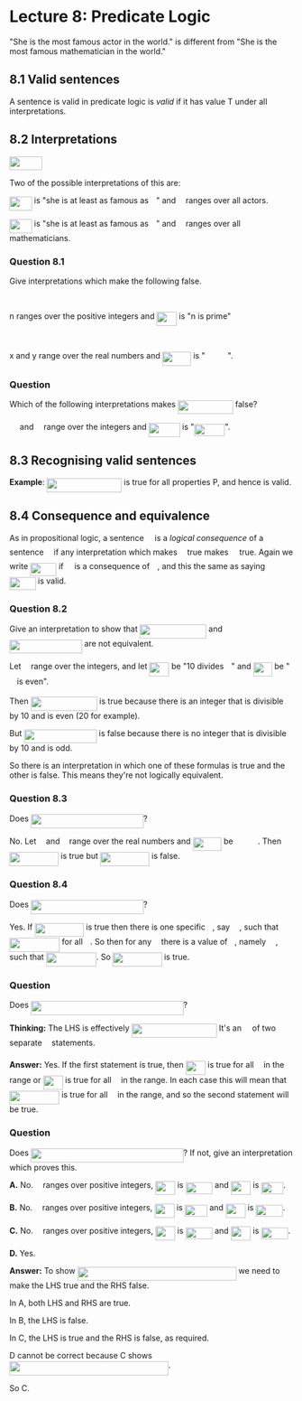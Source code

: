 # Lecture 8: Predicate Logic

"She is the most famous actor in the world." is different from "She is the most
famous mathematician in the world."

## 8.1 Valid sentences

A sentence is valid in predicate logic is _valid_ if it has value T under all
interpretations.

## 8.2 Interpretations

<img src="https://rawgit.com/dylanpinn/MAT1830/master//lectures/tex/17f64a139e50b1b08ba835c5ec43a907.svg?invert_in_darkmode" align=middle width=58.44762pt height=24.65759999999998pt/>

Two of the possible interpretations of this are:

<img src="https://rawgit.com/dylanpinn/MAT1830/master//lectures/tex/200dba14407b3b760eaadaad8ae9bc2d.svg?invert_in_darkmode" align=middle width=39.920265pt height=24.65759999999998pt/> is "she is at least as famous as <img src="https://rawgit.com/dylanpinn/MAT1830/master//lectures/tex/332cc365a4987aacce0ead01b8bdcc0b.svg?invert_in_darkmode" align=middle width=9.395100000000005pt height=14.155350000000013pt/>" and <img src="https://rawgit.com/dylanpinn/MAT1830/master//lectures/tex/332cc365a4987aacce0ead01b8bdcc0b.svg?invert_in_darkmode" align=middle width=9.395100000000005pt height=14.155350000000013pt/> ranges over all actors.

<img src="https://rawgit.com/dylanpinn/MAT1830/master//lectures/tex/200dba14407b3b760eaadaad8ae9bc2d.svg?invert_in_darkmode" align=middle width=39.920265pt height=24.65759999999998pt/> is "she is at least as famous as <img src="https://rawgit.com/dylanpinn/MAT1830/master//lectures/tex/332cc365a4987aacce0ead01b8bdcc0b.svg?invert_in_darkmode" align=middle width=9.395100000000005pt height=14.155350000000013pt/>" and <img src="https://rawgit.com/dylanpinn/MAT1830/master//lectures/tex/332cc365a4987aacce0ead01b8bdcc0b.svg?invert_in_darkmode" align=middle width=9.395100000000005pt height=14.155350000000013pt/> ranges over all
mathematicians.

### Question 8.1

Give interpretations which make the following false.

<p align="center"><img src="https://rawgit.com/dylanpinn/MAT1830/master//lectures/tex/6b729e736533801f0d91dbec08039870.svg?invert_in_darkmode" align=middle width=134.54743499999998pt height=16.438356pt/></p>

n ranges over the positive integers and <img src="https://rawgit.com/dylanpinn/MAT1830/master//lectures/tex/e720ef2e3dc10278f2cc0341a8635074.svg?invert_in_darkmode" align=middle width=35.48919pt height=24.65759999999998pt/> is "n is prime"

<p align="center"><img src="https://rawgit.com/dylanpinn/MAT1830/master//lectures/tex/f6acacd1fd4e8fa8f07b420a8222576b.svg?invert_in_darkmode" align=middle width=176.15234999999998pt height=16.438356pt/></p>

x and y range over the real numbers and <img src="https://rawgit.com/dylanpinn/MAT1830/master//lectures/tex/73919a441dd89d8138f79ea73c6a0d2f.svg?invert_in_darkmode" align=middle width=50.7441pt height=24.65759999999998pt/> is "<img src="https://rawgit.com/dylanpinn/MAT1830/master//lectures/tex/aa99d366a0125c60e3800f3bed358ad4.svg?invert_in_darkmode" align=middle width=39.961845000000004pt height=17.723969999999973pt/>".

### Question

Which of the following interpretations makes <img src="https://rawgit.com/dylanpinn/MAT1830/master//lectures/tex/d706176a1a887dd5fedcc5687ae9067e.svg?invert_in_darkmode" align=middle width=97.98360000000001pt height=24.65759999999998pt/> false?

<img src="https://rawgit.com/dylanpinn/MAT1830/master//lectures/tex/0e51a2dede42189d77627c4d742822c3.svg?invert_in_darkmode" align=middle width=14.433210000000003pt height=14.155350000000013pt/> and <img src="https://rawgit.com/dylanpinn/MAT1830/master//lectures/tex/55a049b8f161ae7cfeb0197d75aff967.svg?invert_in_darkmode" align=middle width=9.867000000000003pt height=14.155350000000013pt/> range over the integers and <img src="https://rawgit.com/dylanpinn/MAT1830/master//lectures/tex/dfd553bebb4c370f93bd39d020d83992.svg?invert_in_darkmode" align=middle width=55.418715pt height=24.65759999999998pt/> is "<img src="https://rawgit.com/dylanpinn/MAT1830/master//lectures/tex/4085aa2f6047be42715b0d21cc1cdb2b.svg?invert_in_darkmode" align=middle width=54.436800000000005pt height=21.18732pt/>".

## 8.3 Recognising valid sentences

**Example**: <img src="https://rawgit.com/dylanpinn/MAT1830/master//lectures/tex/bafaccca156cfe0da6cb0152cf1c00db.svg?invert_in_darkmode" align=middle width=132.66pt height=24.65759999999998pt/> is true for all properties P, and
hence is valid.

## 8.4 Consequence and equivalence

As in propositional logic, a sentence <img src="https://rawgit.com/dylanpinn/MAT1830/master//lectures/tex/7e3c241c2dec821bd6c6fbd314fe4762.svg?invert_in_darkmode" align=middle width=11.297715000000004pt height=22.831379999999992pt/> is a _logical consequence_ of a
sentence <img src="https://rawgit.com/dylanpinn/MAT1830/master//lectures/tex/f50853d41be7d55874e952eb0d80c53e.svg?invert_in_darkmode" align=middle width=9.794565000000006pt height=22.831379999999992pt/> if any interpretation which makes <img src="https://rawgit.com/dylanpinn/MAT1830/master//lectures/tex/f50853d41be7d55874e952eb0d80c53e.svg?invert_in_darkmode" align=middle width=9.794565000000006pt height=22.831379999999992pt/> true makes <img src="https://rawgit.com/dylanpinn/MAT1830/master//lectures/tex/7e3c241c2dec821bd6c6fbd314fe4762.svg?invert_in_darkmode" align=middle width=11.297715000000004pt height=22.831379999999992pt/> true.
Again we write <img src="https://rawgit.com/dylanpinn/MAT1830/master//lectures/tex/1a34f8919390041c407f7f9fdaa737f5.svg?invert_in_darkmode" align=middle width=46.662825000000005pt height=22.831379999999992pt/> if <img src="https://rawgit.com/dylanpinn/MAT1830/master//lectures/tex/7e3c241c2dec821bd6c6fbd314fe4762.svg?invert_in_darkmode" align=middle width=11.297715000000004pt height=22.831379999999992pt/> is a consequence of <img src="https://rawgit.com/dylanpinn/MAT1830/master//lectures/tex/f50853d41be7d55874e952eb0d80c53e.svg?invert_in_darkmode" align=middle width=9.794565000000006pt height=22.831379999999992pt/>, and
this the same as saying <img src="https://rawgit.com/dylanpinn/MAT1830/master//lectures/tex/bd30539cd585ab9df512f211b49cf97b.svg?invert_in_darkmode" align=middle width=46.662825000000005pt height=22.831379999999992pt/> is valid.

### Question 8.2

Give an interpretation to show that <img src="https://rawgit.com/dylanpinn/MAT1830/master//lectures/tex/faaf171caa9fc28ba3701d54bdbc5646.svg?invert_in_darkmode" align=middle width=117.96246pt height=24.65759999999998pt/> and <img src="https://rawgit.com/dylanpinn/MAT1830/master//lectures/tex/79c7e94fe87a9d97cb0c1f44a4ad8564.svg?invert_in_darkmode" align=middle width=128.92143pt height=24.65759999999998pt/> are not equivalent.

Let <img src="https://rawgit.com/dylanpinn/MAT1830/master//lectures/tex/332cc365a4987aacce0ead01b8bdcc0b.svg?invert_in_darkmode" align=middle width=9.395100000000005pt height=14.155350000000013pt/> range over the integers, and let <img src="https://rawgit.com/dylanpinn/MAT1830/master//lectures/tex/52be0087c9da1f0683ccc50761e8bcab.svg?invert_in_darkmode" align=middle width=35.01729pt height=24.65759999999998pt/> be "10 divides <img src="https://rawgit.com/dylanpinn/MAT1830/master//lectures/tex/332cc365a4987aacce0ead01b8bdcc0b.svg?invert_in_darkmode" align=middle width=9.395100000000005pt height=14.155350000000013pt/>" and <img src="https://rawgit.com/dylanpinn/MAT1830/master//lectures/tex/bc8afb5802dbe3a960f6436ffa035ed4.svg?invert_in_darkmode" align=middle width=33.367785000000005pt height=24.65759999999998pt/>
be "<img src="https://rawgit.com/dylanpinn/MAT1830/master//lectures/tex/332cc365a4987aacce0ead01b8bdcc0b.svg?invert_in_darkmode" align=middle width=9.395100000000005pt height=14.155350000000013pt/> is even".

Then <img src="https://rawgit.com/dylanpinn/MAT1830/master//lectures/tex/faaf171caa9fc28ba3701d54bdbc5646.svg?invert_in_darkmode" align=middle width=117.96246pt height=24.65759999999998pt/> is true because there is an integer that is
divisible by 10 and is even (20 for example).

But <img src="https://rawgit.com/dylanpinn/MAT1830/master//lectures/tex/26ece453f5353462ff94ed2460ddc16f.svg?invert_in_darkmode" align=middle width=128.92143pt height=24.65759999999998pt/> is false because there is no integer that
is divisible by 10 and is odd.

So there is an interpretation in which one of these formulas is true and the
other is false. This means they're not logically equivalent.

### Question 8.3

Does <img src="https://rawgit.com/dylanpinn/MAT1830/master//lectures/tex/820067aa974b181de3f4f2726bde1924.svg?invert_in_darkmode" align=middle width=199.677555pt height=24.65759999999998pt/>?

No. Let <img src="https://rawgit.com/dylanpinn/MAT1830/master//lectures/tex/332cc365a4987aacce0ead01b8bdcc0b.svg?invert_in_darkmode" align=middle width=9.395100000000005pt height=14.155350000000013pt/> and <img src="https://rawgit.com/dylanpinn/MAT1830/master//lectures/tex/deceeaf6940a8c7a5a02373728002b0f.svg?invert_in_darkmode" align=middle width=8.649300000000004pt height=14.155350000000013pt/> range over the real numbers and <img src="https://rawgit.com/dylanpinn/MAT1830/master//lectures/tex/73919a441dd89d8138f79ea73c6a0d2f.svg?invert_in_darkmode" align=middle width=50.7441pt height=24.65759999999998pt/> be <img src="https://rawgit.com/dylanpinn/MAT1830/master//lectures/tex/aa99d366a0125c60e3800f3bed358ad4.svg?invert_in_darkmode" align=middle width=39.961845000000004pt height=17.723969999999973pt/>. Then
<img src="https://rawgit.com/dylanpinn/MAT1830/master//lectures/tex/8a90d486d5bcd783a38aabbaf009c768.svg?invert_in_darkmode" align=middle width=87.053175pt height=24.65759999999998pt/> is true but <img src="https://rawgit.com/dylanpinn/MAT1830/master//lectures/tex/e0e6c3457129622b4e7c6d81ffebea8e.svg?invert_in_darkmode" align=middle width=87.053175pt height=24.65759999999998pt/> is false.

### Question 8.4

Does <img src="https://rawgit.com/dylanpinn/MAT1830/master//lectures/tex/3d5c031e54db377f3a955f4159d26c51.svg?invert_in_darkmode" align=middle width=199.677555pt height=24.65759999999998pt/>?

Yes. If <img src="https://rawgit.com/dylanpinn/MAT1830/master//lectures/tex/e0e6c3457129622b4e7c6d81ffebea8e.svg?invert_in_darkmode" align=middle width=87.053175pt height=24.65759999999998pt/> is true then there is one specific <img src="https://rawgit.com/dylanpinn/MAT1830/master//lectures/tex/deceeaf6940a8c7a5a02373728002b0f.svg?invert_in_darkmode" align=middle width=8.649300000000004pt height=14.155350000000013pt/>, say
<img src="https://rawgit.com/dylanpinn/MAT1830/master//lectures/tex/7988ace88d5befc4da7b1849751ce84d.svg?invert_in_darkmode" align=middle width=13.169805000000002pt height=18.265169999999976pt/>, such that <img src="https://rawgit.com/dylanpinn/MAT1830/master//lectures/tex/fdc63d70df5836450a94a3e1d823850f.svg?invert_in_darkmode" align=middle width=89.071455pt height=24.65759999999998pt/> for all <img src="https://rawgit.com/dylanpinn/MAT1830/master//lectures/tex/332cc365a4987aacce0ead01b8bdcc0b.svg?invert_in_darkmode" align=middle width=9.395100000000005pt height=14.155350000000013pt/>. So then for any <img src="https://rawgit.com/dylanpinn/MAT1830/master//lectures/tex/332cc365a4987aacce0ead01b8bdcc0b.svg?invert_in_darkmode" align=middle width=9.395100000000005pt height=14.155350000000013pt/>
there is a value of <img src="https://rawgit.com/dylanpinn/MAT1830/master//lectures/tex/deceeaf6940a8c7a5a02373728002b0f.svg?invert_in_darkmode" align=middle width=8.649300000000004pt height=14.155350000000013pt/>, namely <img src="https://rawgit.com/dylanpinn/MAT1830/master//lectures/tex/7988ace88d5befc4da7b1849751ce84d.svg?invert_in_darkmode" align=middle width=13.169805000000002pt height=18.265169999999976pt/>, such that <img src="https://rawgit.com/dylanpinn/MAT1830/master//lectures/tex/1bf46c3434f57df254f8ffa991086cdf.svg?invert_in_darkmode" align=middle width=89.071455pt height=24.65759999999998pt/>.
So <img src="https://rawgit.com/dylanpinn/MAT1830/master//lectures/tex/8a90d486d5bcd783a38aabbaf009c768.svg?invert_in_darkmode" align=middle width=87.053175pt height=24.65759999999998pt/> is true.

### Question

Does <img src="https://rawgit.com/dylanpinn/MAT1830/master//lectures/tex/b948672b9f5a8b16316ebae445be1b95.svg?invert_in_darkmode" align=middle width=270.85360499999996pt height=24.65759999999998pt/>?

**Thinking:** The LHS is effectively <img src="https://rawgit.com/dylanpinn/MAT1830/master//lectures/tex/4df99a11c4a65cf4510382f551dee028.svg?invert_in_darkmode" align=middle width=151.08356999999998pt height=24.65759999999998pt/> It's
an <img src="https://rawgit.com/dylanpinn/MAT1830/master//lectures/tex/6007a29527e0ec27309d7829f5754d08.svg?invert_in_darkmode" align=middle width=10.958970000000004pt height=18.265169999999976pt/> of two separate <img src="https://rawgit.com/dylanpinn/MAT1830/master//lectures/tex/ecea226b5977d1a327732124dccb8969.svg?invert_in_darkmode" align=middle width=9.132585000000002pt height=22.831379999999992pt/> statements.

**Answer:** Yes. If the first statement is true, then <img src="https://rawgit.com/dylanpinn/MAT1830/master//lectures/tex/52be0087c9da1f0683ccc50761e8bcab.svg?invert_in_darkmode" align=middle width=35.01729pt height=24.65759999999998pt/> is true for all <img src="https://rawgit.com/dylanpinn/MAT1830/master//lectures/tex/332cc365a4987aacce0ead01b8bdcc0b.svg?invert_in_darkmode" align=middle width=9.395100000000005pt height=14.155350000000013pt/>
in the range or <img src="https://rawgit.com/dylanpinn/MAT1830/master//lectures/tex/8a9e90a4d3d59b0dfcec4f4b52795842.svg?invert_in_darkmode" align=middle width=35.175855000000006pt height=24.65759999999998pt/> is true for all <img src="https://rawgit.com/dylanpinn/MAT1830/master//lectures/tex/332cc365a4987aacce0ead01b8bdcc0b.svg?invert_in_darkmode" align=middle width=9.395100000000005pt height=14.155350000000013pt/> in the range. In each case this will
mean that <img src="https://rawgit.com/dylanpinn/MAT1830/master//lectures/tex/d31787cd76684cd00ed371082cfaa858.svg?invert_in_darkmode" align=middle width=88.45782pt height=24.65759999999998pt/> is true for all <img src="https://rawgit.com/dylanpinn/MAT1830/master//lectures/tex/332cc365a4987aacce0ead01b8bdcc0b.svg?invert_in_darkmode" align=middle width=9.395100000000005pt height=14.155350000000013pt/> in the range, and so the second
statement will be true.

### Question

Does <img src="https://rawgit.com/dylanpinn/MAT1830/master//lectures/tex/85242950be793112b8a375373c054bc4.svg?invert_in_darkmode" align=middle width=270.85360499999996pt height=24.65759999999998pt/>?
If not, give an interpretation which proves this.

**A.** No. <img src="https://rawgit.com/dylanpinn/MAT1830/master//lectures/tex/332cc365a4987aacce0ead01b8bdcc0b.svg?invert_in_darkmode" align=middle width=9.395100000000005pt height=14.155350000000013pt/> ranges over positive integers, <img src="https://rawgit.com/dylanpinn/MAT1830/master//lectures/tex/52be0087c9da1f0683ccc50761e8bcab.svg?invert_in_darkmode" align=middle width=35.01729pt height=24.65759999999998pt/> is <img src="https://rawgit.com/dylanpinn/MAT1830/master//lectures/tex/97361e18b77255f2ef2dce9e9fe30b0b.svg?invert_in_darkmode" align=middle width=47.751165pt height=21.18732pt/> and <img src="https://rawgit.com/dylanpinn/MAT1830/master//lectures/tex/8a9e90a4d3d59b0dfcec4f4b52795842.svg?invert_in_darkmode" align=middle width=35.175855000000006pt height=24.65759999999998pt/>
is <img src="https://rawgit.com/dylanpinn/MAT1830/master//lectures/tex/8636a5aa414fcc887eb3e16a4ab5a084.svg?invert_in_darkmode" align=middle width=39.53185500000001pt height=21.18732pt/>.

**B.** No. <img src="https://rawgit.com/dylanpinn/MAT1830/master//lectures/tex/332cc365a4987aacce0ead01b8bdcc0b.svg?invert_in_darkmode" align=middle width=9.395100000000005pt height=14.155350000000013pt/> ranges over positive integers, <img src="https://rawgit.com/dylanpinn/MAT1830/master//lectures/tex/52be0087c9da1f0683ccc50761e8bcab.svg?invert_in_darkmode" align=middle width=35.01729pt height=24.65759999999998pt/> is <img src="https://rawgit.com/dylanpinn/MAT1830/master//lectures/tex/6efbb45658b31c210374682d1b7e85ac.svg?invert_in_darkmode" align=middle width=39.53185500000001pt height=21.18732pt/> and <img src="https://rawgit.com/dylanpinn/MAT1830/master//lectures/tex/8a9e90a4d3d59b0dfcec4f4b52795842.svg?invert_in_darkmode" align=middle width=35.175855000000006pt height=24.65759999999998pt/>
is <img src="https://rawgit.com/dylanpinn/MAT1830/master//lectures/tex/061542a1d255f600688b4938ab3ebe35.svg?invert_in_darkmode" align=middle width=47.751165pt height=21.18732pt/>.

**C.** No. <img src="https://rawgit.com/dylanpinn/MAT1830/master//lectures/tex/332cc365a4987aacce0ead01b8bdcc0b.svg?invert_in_darkmode" align=middle width=9.395100000000005pt height=14.155350000000013pt/> ranges over positive integers, <img src="https://rawgit.com/dylanpinn/MAT1830/master//lectures/tex/52be0087c9da1f0683ccc50761e8bcab.svg?invert_in_darkmode" align=middle width=35.01729pt height=24.65759999999998pt/> is <img src="https://rawgit.com/dylanpinn/MAT1830/master//lectures/tex/97361e18b77255f2ef2dce9e9fe30b0b.svg?invert_in_darkmode" align=middle width=47.751165pt height=21.18732pt/> and <img src="https://rawgit.com/dylanpinn/MAT1830/master//lectures/tex/8a9e90a4d3d59b0dfcec4f4b52795842.svg?invert_in_darkmode" align=middle width=35.175855000000006pt height=24.65759999999998pt/>
is <img src="https://rawgit.com/dylanpinn/MAT1830/master//lectures/tex/09ab94f9c2a8d52ef5e4eb018315924d.svg?invert_in_darkmode" align=middle width=47.751165pt height=21.18732pt/>.

**D.** Yes.

**Answer:** To show <img src="https://rawgit.com/dylanpinn/MAT1830/master//lectures/tex/06c804f6ca4175c47cdf85495d5a5d5e.svg?invert_in_darkmode" align=middle width=281.81290499999994pt height=24.65759999999998pt/> we need to make the LHS true and the RHS false.

In A, both LHS and RHS are true.

In B, the LHS is false.

In C, the LHS is true and the RHS is false, as required.

D cannot be correct because C shows <img src="https://rawgit.com/dylanpinn/MAT1830/master//lectures/tex/05f7f3829760b85f420cac284821be8d.svg?invert_in_darkmode" align=middle width=281.81290499999994pt height=24.65759999999998pt/>.

So C.
